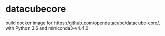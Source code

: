 # datacubecore
build docker image for https://github.com/opendatacube/datacube-core/, with Python 3.6 and miniconda3-v4.4.0
